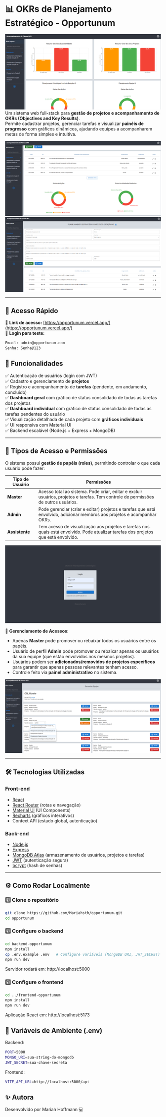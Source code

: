 # 📊 OKRs de Planejamento Estratégico - Opportunum

![preview site - home](home-1.PNG)
Um sistema web full-stack para **gestão de projetos e acompanhamento de OKRs (Objectives and Key Results)**.  
Permite cadastrar projetos, gerenciar tarefas e visualizar **painéis de progresso** com gráficos dinâmicos, ajudando equipes a acompanharem metas de forma simples e intuitiva.

![preview site - indicadores](./frontend-opportunum/public/opportunum.PNG)
![preview site - planilha](project.PNG)

---
## 🔗 Acesso Rápido

🔹 **Link de acesso:** [https://opportunum.vercel.app/](https://opportunum.vercel.app/)  
🔹 **Login para teste:**  
```bash
Email: admin@opportunum.com
Senha: Senha@123
```


## 🚀 Funcionalidades

✅ Autenticação de usuários (login com JWT)  
✅ Cadastro e gerenciamento de **projetos**  
✅ Registro e acompanhamento de **tarefas** (pendente, em andamento, concluído)  
✅ **Dashboard geral** com gráfico de status consolidado de todas as tarefas dos projetos  
✅ **Dashboard individual** com gráfico de status consolidado de todas as tarefas pendentes do usuário  
✅ Visualização detalhada de cada projeto com **gráficos individuais**  
✅ UI responsiva com Material UI  
✅ Backend escalável (Node.js + Express + MongoDB)  

---
## 👥 Tipos de Acesso e Permissões

O sistema possui **gestão de papéis (roles)**, permitindo controlar o que cada usuário pode fazer:

| Tipo de Usuário | Permissões |
|----------------|-----------|
| **Master**     | Acesso total ao sistema. Pode criar, editar e excluir usuários, projetos e tarefas. Tem controle de permissões de outros usuários. |
| **Admin**      | Pode gerenciar (criar e editar) projetos e tarefas que está envolvido, adicionar membros aos projetos e acompanhar OKRs. |
| **Assistente** | Tem acesso de visualização aos projetos e tarefas nos quais está envolvido. Pode atualizar tarefas dos projetos que está envolvido. |

![Login preview](login.PNG)

🔐 **Gerenciamento de Acessos:**  
- Apenas **Master** pode promover ou rebaixar todos os usuários entre os papéis.  
- Usuário de perfil **Admin** pode promover ou rebaixar apenas os usuários da sua equipe (que estão envolvidos nos mesmos projetos).  
- Usuários podem ser **adicionados/removidos de projetos específicos** para garantir que apenas pessoas relevantes tenham acesso.  
- Controle feito via **painel administrativo** no sistema.

![Painel de gerenciamento de times](manageTeams.PNG)

---
## 🛠️ Tecnologias Utilizadas

### **Front-end**
- [React](https://react.dev/)
- [React Router](https://reactrouter.com/) (rotas e navegação)
- [Material UI](https://mui.com/) (UI Components)
- [Recharts](https://recharts.org/) (gráficos interativos)
- Context API (estado global, autenticação)

### **Back-end**
- [Node.js](https://nodejs.org/)
- [Express](https://expressjs.com/)
- [MongoDB Atlas](https://www.mongodb.com/atlas/database) (armazenamento de usuários, projetos e tarefas)
- [JWT](https://jwt.io/) (autenticação segura)
- [bcrypt](https://www.npmjs.com/package/bcrypt) (hash de senhas)

---

## ⚙️ Como Rodar Localmente

### 1️⃣ Clone o repositório
```bash
git clone https://github.com/Mariahsth/opportunum.git
cd opportunum
````
### 1️⃣ Configure o backend
```bash
cd backend-opportunum
npm install
cp .env.example .env   # Configure variáveis (MongoDB URI, JWT_SECRET)
npm run dev
```
Servidor rodará em: http://localhost:5000
### 1️⃣ Configure o frontend
```bash
cd ../frontend-opportunum
npm install
npm run dev
```
Aplicação React em: http://localhost:5173

## 🔑 Variáveis de Ambiente (.env)
Backend:
```bash
PORT=5000
MONGO_URI=sua-string-do-mongodb
JWT_SECRET=sua-chave-secreta
```
Frontend:
```bash
VITE_API_URL=http://localhost:5000/api
```

## ✨ Autora

Desenvolvido por Mariah Hoffmann 💻